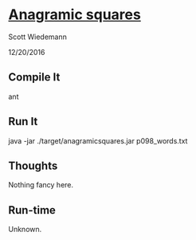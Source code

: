 # [Anagramic squares](http://projecteuler.net/problem=98)
Scott Wiedemann

12/20/2016

## Compile It
ant


## Run It
java -jar ./target/anagramicsquares.jar p098_words.txt

## Thoughts
Nothing fancy here.

## Run-time
Unknown.
